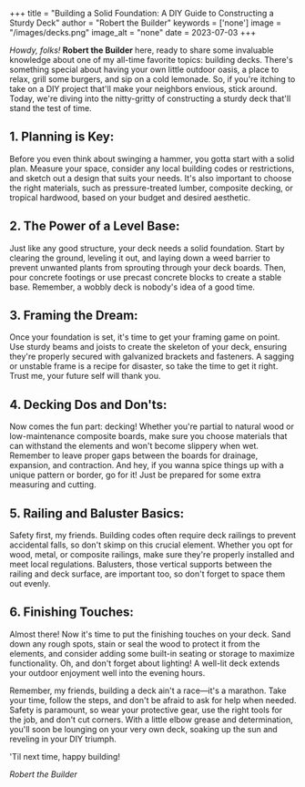 +++
title = "Building a Solid Foundation: A DIY Guide to Constructing a Sturdy Deck"
author = "Robert the Builder"
keywords = ['none']
image = "/images/decks.png"
image_alt = "none"
date = 2023-07-03
+++

*Howdy, folks!* **Robert the Builder** here, ready to share some invaluable knowledge about one of my all-time favorite topics: building decks. There's something special about having your own little outdoor oasis, a place to relax, grill some burgers, and sip on a cold lemonade. So, if you're itching to take on a DIY project that'll make your neighbors envious, stick around. Today, we're diving into the nitty-gritty of constructing a sturdy deck that'll stand the test of time.

## 1. Planning is Key:

Before you even think about swinging a hammer, you gotta start with a solid plan. Measure your space, consider any local building codes or restrictions, and sketch out a design that suits your needs. It's also important to choose the right materials, such as pressure-treated lumber, composite decking, or tropical hardwood, based on your budget and desired aesthetic.

## 2. The Power of a Level Base:

Just like any good structure, your deck needs a solid foundation. Start by clearing the ground, leveling it out, and laying down a weed barrier to prevent unwanted plants from sprouting through your deck boards. Then, pour concrete footings or use precast concrete blocks to create a stable base. Remember, a wobbly deck is nobody's idea of a good time.

## 3. Framing the Dream:

Once your foundation is set, it's time to get your framing game on point. Use sturdy beams and joists to create the skeleton of your deck, ensuring they're properly secured with galvanized brackets and fasteners. A sagging or unstable frame is a recipe for disaster, so take the time to get it right. Trust me, your future self will thank you.

## 4. Decking Dos and Don'ts:

Now comes the fun part: decking! Whether you're partial to natural wood or low-maintenance composite boards, make sure you choose materials that can withstand the elements and won't become slippery when wet. Remember to leave proper gaps between the boards for drainage, expansion, and contraction. And hey, if you wanna spice things up with a unique pattern or border, go for it! Just be prepared for some extra measuring and cutting.

## 5. Railing and Baluster Basics:

Safety first, my friends. Building codes often require deck railings to prevent accidental falls, so don't skimp on this crucial element. Whether you opt for wood, metal, or composite railings, make sure they're properly installed and meet local regulations. Balusters, those vertical supports between the railing and deck surface, are important too, so don't forget to space them out evenly.

## 6. Finishing Touches:

Almost there! Now it's time to put the finishing touches on your deck. Sand down any rough spots, stain or seal the wood to protect it from the elements, and consider adding some built-in seating or storage to maximize functionality. Oh, and don't forget about lighting! A well-lit deck extends your outdoor enjoyment well into the evening hours.

Remember, my friends, building a deck ain't a race—it's a marathon. Take your time, follow the steps, and don't be afraid to ask for help when needed. Safety is paramount, so wear your protective gear, use the right tools for the job, and don't cut corners. With a little elbow grease and determination, you'll soon be lounging on your very own deck, soaking up the sun and reveling in your DIY triumph.

'Til next time, happy building!

*Robert the Builder*